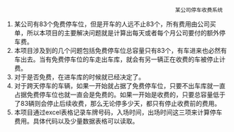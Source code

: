                                                           某公司停车收费系统







1. 某公司有83个免费停车位，但是开车的人远不止83个，所有费用由公司买单，所以本项目的主要解决问题就是计算出每天或者每个月公司要付的额外停车费。
2. 本项目涉及到的几个问题包括免费停车位总容量只有83个，有车进来也必然有车出去。当有免费停车位的车走出车库，就会有另一辆正在收费的车被停止计费。
3. 对于是否免费，在进车库的时候就已经决定了。
4. 对于跨天停车的车辆，如果一开始就占据了免费停车位，只要不出车库就一直占据免费停车位也就一直会是免费的。如果一开始是收费的，只要总容量低于了83辆则会停止后续收费，那么无论停多少天，都只有停止收费前的费用。
5. 本项目通过excel表格记录车牌号码，入场时间，出场时间这三项来计算停车费用。具体代码以及少量数据表格可以读取。
